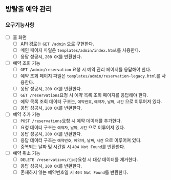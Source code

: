 ## 방탈출 예약 관리

### 요구기능사항

- [ ] 홈 화면
    - [ ] API 경로는 `GET /admin` 으로 구현한다.
    - [ ] 메인 페이지 파일은 `templates/admin/index.html`를 사용한다.
    - [ ] 응답 성공시, `200 OK`를 반환한다.
- [ ] 예약 조회 기능
    - [ ] `GET /admin/reservation` 요청 시 예약 관리 페이지를 응답해야 한다.
    - [ ] 예약 조회 페이지 파일은 `templates/admin/reservation-legacy.html`를 사용한다.
    - [ ] 응답 성공시, `200 OK`를 반환한다.
    - [ ] `GET /reservations`요청 시 예약 목록 조회 페이지를 응답해야 한다.
    - [ ] 에약 목록 조회 데이터 구조는, `예약번호`, `예약자`, `날짜`, `시간` 으로 이루어져 있다.
    - [ ] 응답 성공시, `200 OK`를 반환한다.
- [ ] 예약 추가 기능
    - [ ] `POST /reservations`요청 시 예약 데이터를 추가한다.
    - [ ] 요청 데이터 구조는 `예약자`, `날짜`, `시간` 으로 이루어져 있다.
    - [ ] 응답 성공시, `200 OK`를 반환한다.
    - [ ] 응답 데이터 구조는 `예약번호`, `예약자`, `날짜`, `시간` 으로 이루어져 있다.
    - [ ] 중복되는 날짜 및 시간일 시 `404 Not Found`를 반환한다.
- [ ] 예약 취소 기능
    - [ ] `DELETE /reservations/{id}`요청 시 대상 데이터를 제거한다.
    - [ ] 응답 성공시, `200 OK`를 반환한다.
    - [ ] 존재하지 않는 예약번호일 시 `404 Not Found`를 반환한다.
